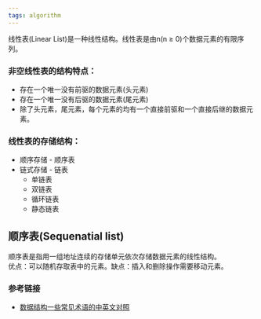 ```yaml
---
tags: algorithm
---
```

线性表(Linear List)是一种线性结构。线性表是由n(n ≥ 0)个数据元素的有限序列。

### 非空线性表的结构特点：
  - 存在一个唯一没有前驱的数据元素(头元素)
  - 存在一个唯一没有后驱的数据元素(尾元素)
  - 除了头元素，尾元素，每个元素的均有一个直接前驱和一个直接后继的数据元素。

### 线性表的存储结构：
  - 顺序存储 - 顺序表
  - 链式存储 - 链表
    - 单链表
    - 双链表
    - 循环链表
    - 静态链表

## 顺序表(Sequenatial list)
顺序表是指用一组地址连续的存储单元依次存储数据元素的线性结构。  
优点：可以随机存取表中的元素。缺点：插入和删除操作需要移动元素。

### 参考链接  
- [数据结构一些常见术语的中英文对照](http://www.nowamagic.net/librarys/veda/detail/1866)
